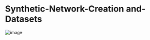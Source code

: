 # Synthetic-Network-Creation and-Datasets


![image](https://user-images.githubusercontent.com/18253918/138540387-81aa5f6c-bd9d-4709-bfb1-1891a3623304.png)
